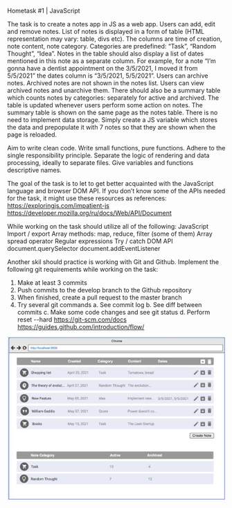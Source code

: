 Hometask #1 | JavaScript

The task is to create a notes app in JS as a web app. Users can add, edit and remove notes.
List of notes is displayed in a form of table (HTML representation may vary: table, divs etc). The columns are time of creation, note content, note category. Categories are predefined: “Task”, “Random Thought”, “Idea”.
Notes in the table should also display a list of dates mentioned in this note as a separate column. For example, for a note “I’m gonna have a dentist appointment on the 3/5/2021, I moved it from 5/5/2021” the dates column is “3/5/2021, 5/5/2021”.
Users can archive notes. Archived notes are not shown in the notes list. Users can view archived notes and unarchive them.
There should also be a summary table which counts notes by categories: separately for active and archived. The table is updated whenever users perform some action on notes. The summary table is shown on the same page as the notes table.
There is no need to implement data storage. Simply create a JS variable which stores the data and prepopulate it with 7 notes so that they are shown when the page is reloaded.

Aim to write clean code.
Write small functions, pure functions.
Adhere to the single responsibility principle. Separate the logic of rendering and data processing, ideally to separate files.
Give variables and functions descriptive names.

The goal of the task is to let to get better acquainted with the JavaScript language and browser DOM API. If you don’t know some of the APIs needed for the task, it might use these resources as references:
https://exploringjs.com/impatient-js https://developer.mozilla.org/ru/docs/Web/API/Document

While working on the task should utilize all of the following:
JavaScript
Import / export
Array methods: map, reduce, filter (some of them)
Array spread operator
Regular expressions
Try / catch
DOM API
document.querySelector
document.addEventListener

Another skil should practice is working with Git and Github. Implement the following git requirements while working on the task:

1. Make at least 3 commits
2. Push commits to the develop branch to the Github repository
3. When finished, create a pull request to the master branch
4. Try several git commands
   a. See commit log
   b. See diff between commits
   c. Make some code changes and see git status
   d. Perform reset --hard
   https://git-scm.com/docs
   https://guides.github.com/introduction/flow/

![alt text](https://github.com/AntonKobyshev/RadencyHometask1/blob/main/img/readme-img.jpg?raw=true)
